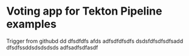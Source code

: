 # Voting app for Tekton Pipeline examples
Trigger from githubd
dd
dfsdfdfs
afds
adfsdfdfsdfs
dsdsfdfsdfsdfsadd
dfsdfssddsdsdsdsds
adfsadfsdfasdf
